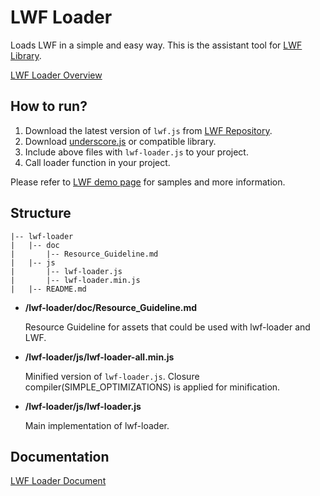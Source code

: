 LWF Loader
==========
Loads LWF in a simple and easy way.
This is the assistant tool for [LWF Library](https://github.com/gree/lwf).

[LWF Loader Overview](http://gree.github.io/lwf-loader/)


How to run?
------------
1. Download the latest version of `lwf.js` from [LWF Repository](https://github.com/gree/lwf).
2. Download [underscore.js](http://underscorejs.org/) or compatible library.
3. Include above files with `lwf-loader.js` to your project.
4. Call loader function in your project.

Please refer to [LWF demo page](http://gree.github.io/lwf-demo/) for samples and more information.


Structure
----------
```
|-- lwf-loader
|   |-- doc
|       |-- Resource_Guideline.md
|   |-- js
|       |-- lwf-loader.js
|       |-- lwf-loader.min.js
|   |-- README.md
```

* **/lwf-loader/doc/Resource_Guideline.md**

  Resource Guideline for assets that could be used with lwf-loader and LWF.


* **/lwf-loader/js/lwf-loader-all.min.js**

  Minified version of `lwf-loader.js`. Closure compiler(SIMPLE_OPTIMIZATIONS) is applied for minification.


* **/lwf-loader/js/lwf-loader.js**

  Main implementation of lwf-loader.



Documentation
--------------
[LWF Loader Document](http://gree.github.io/lwf-loader/lwfloader-doc/lwfloader.html)
